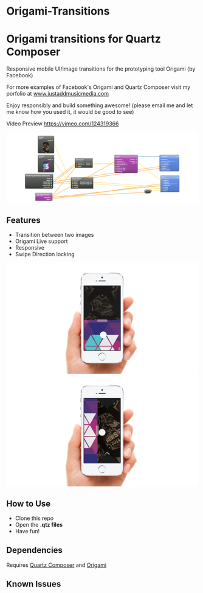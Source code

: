 # Origami-Transitions
Origami transitions for Quartz Composer
===========

Responsive mobile UI/image transitions for the prototyping tool Origami (by Facebook)

For more examples of Facebook's Origami and Quartz Composer visit my porfolio at www.justaddmusicmedia.com

Enjoy responsibly and build something awesome! (please email me and let me know how you used it, it would be good to see)

Video Preview 
https://vimeo.com/124319366

![Patch Preview](./screenshots/code.jpg "Patch Preview")

## Features
- Transition between two images
- Origami Live support
- Responsive
- Swipe Direction locking

![iPhone 6 Screenshot](./screenshots/screeniphone.jpg "iPhone 6 Screenshot")
![iPhone 6 Landscape Screenshot](./screenshots/screeniphone1.jpg "iPhone 6 Landscape Screenshot")

## How to Use
- Clone this repo
- Open the **.qtz files**
- Have fun!

## Dependencies
Requires [Quartz Composer](https://developer.apple.com/downloads/download.action?path=Developer_Tools%2Fgraphics_tools_for_xcode__xcode_6.1%2Fgraphicstools_for_xcode_6.1.dmg "Quartz Composer") and [Origami](http://facebook.github.io/origami/download/ "Origami") 

## Known Issues

